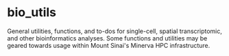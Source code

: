 # bio_utils
General utilities, functions, and to-dos for single-cell, spatial transcriptomic, and other bioinformatics analyses. Some functions and utilities may be geared towards usage within Mount Sinai's Minerva HPC infrastructure. 
